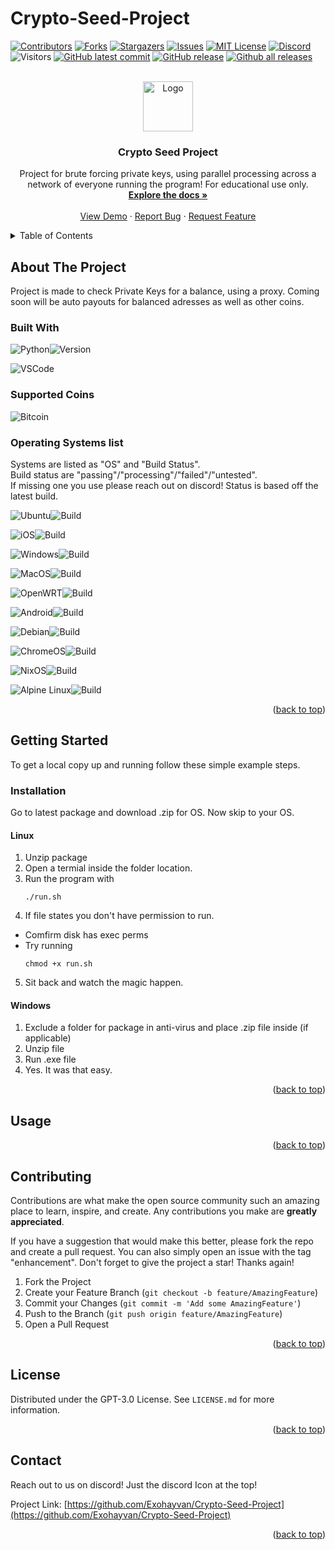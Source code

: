 # Crypto-Seed-Project

[![Contributors][contributors-shield]][contributors-url]
[![Forks][forks-shield]][forks-url]
[![Stargazers][stars-shield]][stars-url]
[![Issues][issues-shield]][issues-url]
[![MIT License][license-shield]][license-url]
[![Discord][discord-id]][discord-invite]
![Visitors][gitviews]
[![GitHub latest commit][last-commit]][git-commit]
[![GitHub release][release]][release-link]
[![Github all releases][downloads]][release-link]



<!-- PROJECT LOGO -->
<br />
<div align="center">
  <a href="https://github.com/ExoHayvan/Crypto-Seed-Project">
    <img src="images/logo.png" alt="Logo" width="80" height="80">
  </a>

  <h3 align="center">Crypto Seed Project</h3>

  <p align="center">
    Project for brute forcing private keys, using parallel processing across a network of everyone running the program!
    For educational use only.
    <br />
    <a href="https://github.com/ExoHayvan/Crypto-Seed-Project"><strong>Explore the docs »</strong></a>
    <br />
    <br />
    <a href="https://github.com/ExoHayvan/Crypto-Seed-Project">View Demo</a>
    ·
    <a href="https://github.com/ExoHayvan/Crypto-Seed-Project/issues">Report Bug</a>
    ·
    <a href="https://github.com/ExoHayvan/Crypto-Seed-Project/issues">Request Feature</a>
  </p>
</div>



<!-- TABLE OF CONTENTS -->
<details>
  <summary>Table of Contents</summary>
  <ol>
    <li>
      <a href="#about-the-project">About The Project</a>
    </li>
    <li>
      <a href="#getting-started">Getting Started</a>
      <ul>
        <li><a href="#installation">Installation</a></li>
      </ul>
    </li>
    <li><a href="#usage">Usage</a></li>
    <li><a href="#contributing">Contributing</a></li>
    <li><a href="#license">License</a></li>
    <li><a href="#contact">Contact</a></li>
  </ol>
</details>



<!-- ABOUT THE PROJECT -->
## About The Project

Project is made to check Private Keys for a balance, using a proxy.
Coming soon will be auto payouts for balanced adresses as well as other coins.
### Built With
![Python][python]![Version][py-version]

![VSCode][vsc]

### Supported Coins
![Bitcoin][btc]

### Operating Systems list
Systems are listed as "OS" and "Build Status". <br /> Build status are "passing"/"processing"/"failed"/"untested". <br />
If missing one you use please reach out on discord!
Status is based off the latest build.

![Ubuntu][ubuntu-shield]![Build][passing]

![iOS][ios-shield]![Build][fail]

![Windows][windows-shield]![Build][passing]

![MacOS][macos-shield]![Build][processing]

![OpenWRT][openwrt-shield]![Build][untested]

![Android][android-shield]![Build][fail]

![Debian][debian-shield]![Build][untested]

![ChromeOS][chromeos-shield]![Build][fail]

![NixOS][nixos-shield]![Build][fail]

![Alpine Linux][alpine-shield]![Build][untested]

<p align="right">(<a href="#readme-top">back to top</a>)</p>

<!-- GETTING STARTED -->
## Getting Started

To get a local copy up and running follow these simple example steps.

### Installation

Go to latest package and download .zip for OS. Now skip to your OS.

#### Linux

1. Unzip package
2. Open a termial inside the folder location.
3. Run the program with
    ```
    ./run.sh
    ```
4. If file states you don't have permission to run.
  * Comfirm disk has exec perms
  * Try running
    ```
    chmod +x run.sh
    ```
5. Sit back and watch the magic happen.

#### Windows

1. Exclude a folder for package in anti-virus and place .zip file inside (if applicable)
2. Unzip file
3. Run .exe file
4. Yes. It was that easy.

<p align="right">(<a href="#readme-top">back to top</a>)</p>



<!-- USAGE EXAMPLES -->
## Usage

<p align="right">(<a href="#readme-top">back to top</a>)</p>

<!-- CONTRIBUTING -->
## Contributing

Contributions are what make the open source community such an amazing place to learn, inspire, and create. Any contributions you make are **greatly appreciated**.

If you have a suggestion that would make this better, please fork the repo and create a pull request. You can also simply open an issue with the tag "enhancement".
Don't forget to give the project a star! Thanks again!

1. Fork the Project
2. Create your Feature Branch (`git checkout -b feature/AmazingFeature`)
3. Commit your Changes (`git commit -m 'Add some AmazingFeature'`)
4. Push to the Branch (`git push origin feature/AmazingFeature`)
5. Open a Pull Request

<p align="right">(<a href="#readme-top">back to top</a>)</p>



<!-- LICENSE -->
## License

Distributed under the GPT-3.0 License. See `LICENSE.md` for more information.

<p align="right">(<a href="#readme-top">back to top</a>)</p>



<!-- CONTACT -->
## Contact

Reach out to us on discord! Just the discord Icon at the top!

Project Link: [https://github.com/Exohayvan/Crypto-Seed-Project](https://github.com/Exohayvan/Crypto-Seed-Project)

<p align="right">(<a href="#readme-top">back to top</a>)</p>


<!-- MARKDOWN LINKS & IMAGES -->
<!-- https://www.markdownguide.org/basic-syntax/#reference-style-links -->
[contributors-shield]: https://img.shields.io/github/contributors/Exohayvan/crypto-seed-project.svg?style=for-the-badge
[contributors-url]: https://github.com/Exohayvan/crypto-seed-project/graphs/contributors
[forks-shield]: https://img.shields.io/github/forks/Exohayvan/crypto-seed-project.svg?style=for-the-badge
[forks-url]: https://github.com/Exohayvan/crypto-seed-project/network/members
[stars-shield]: https://img.shields.io/github/stars/Exohayvan/crypto-seed-project.svg?style=for-the-badge
[stars-url]: https://github.com/Exohayvan/crypto-seed-project/stargazers
[issues-shield]: https://img.shields.io/github/issues/Exohayvan/crypto-seed-project.svg?style=for-the-badge
[issues-url]: https://github.com/Exohayvan/crypto-seed-project/issues
[license-shield]: https://img.shields.io/github/license/Exohayvan/crypto-seed-project.svg?style=for-the-badge
[license-url]: https://github.com/Exohayvan/Crypto-Seed-Project/blob/main/LICENSE

[python]: https://img.shields.io/badge/python-3670A0?style=for-the-badge&logo=python&logoColor=ffdd54
[py-version]: https://img.shields.io/badge/-v3.11%2B-lightgrey?style=for-the-badge

[gitviews]: https://shields-io-visitor-counter.herokuapp.com/badge?page=exohayvan.cryptoseedprojectmain&label=Visitors&labelColor=000000&logo=GitHub&logoColor=FFFFFF&color=1D70B8&style=for-the-badge

[last-commit]: https://img.shields.io/github/last-commit/exohayvan/Crypto-Seed-Project?style=for-the-badge
[git-commit]: https://GitHub.com/exohayvan/Crypto-Seed-Project/commit/
[release]: https://img.shields.io/github/release/exohayvan/Crypto-Seed-Project.svg?include_prereleases&style=for-the-badge
[release-link]: https://GitHub.com/exohayvan/Crypto-Seed-Project/releases/
[downloads]: https://img.shields.io/github/downloads/exohayvan/Crypto-Seed-Project/total.svg?style=for-the-badge

[vsc]: https://img.shields.io/badge/Visual%20Studio%20Code-0078d7.svg?style=for-the-badge&logo=visual-studio-code&logoColor=white

[btc]: https://img.shields.io/badge/Bitcoin-000?style=for-the-badge&logo=bitcoin&logoColor=white

[ubuntu-shield]: https://img.shields.io/badge/Ubuntu-E95420?style=for-the-badge&logo=ubuntu&logoColor=white
[ios-shield]: https://img.shields.io/badge/iOS-000000?style=for-the-badge&logo=ios&logoColor=white
[windows-shield]: https://img.shields.io/badge/Windows-0078D6?style=for-the-badge&logo=windows&logoColor=white
[macos-shield]: https://img.shields.io/badge/mac%20os-000000?style=for-the-badge&logo=macos&logoColor=F0F0F0
[openwrt-shield]: https://img.shields.io/badge/OpenWRT-00B5E2?style=for-the-badge&logo=OpenWrt&logoColor=white
[android-shield]: https://img.shields.io/badge/Android-3DDC84?style=for-the-badge&logo=android&logoColor=white
[debian-shield]: https://img.shields.io/badge/Debian-D70A53?style=for-the-badge&logo=debian&logoColor=white
[chromeos-shield]: https://img.shields.io/badge/chrome%20os-3d89fc?style=for-the-badge&logo=google%20chrome&logoColor=white
[nixos-shield]: https://img.shields.io/badge/NIXOS-5277C3.svg?style=for-the-badge&logo=NixOS&logoColor=white
[alpine-shield]: https://img.shields.io/badge/Alpine_Linux-%230D597F.svg?style=for-the-badge&logo=alpine-linux&logoColor=white

[discord-id]: https://img.shields.io/discord/1074536450353287188?logo=discord&style=for-the-badge
[discord-invite]: https://discord.gg/EXFrWNpd

[untested]: https://img.shields.io/badge/-untested-lightgrey?style=for-the-badge
[fail]: https://img.shields.io/badge/-failed-red?style=for-the-badge
[processing]: https://img.shields.io/badge/-processing-yellow?style=for-the-badge
[passing]: https://img.shields.io/badge/-passing-brightgreen?style=for-the-badge
